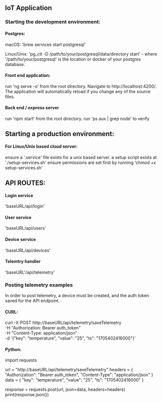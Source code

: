 ## IoT Application

### Starting the development environment:

#### Postgres:
macOS: 'brew services start postgresql'

Linux/Unix: 'pg_ctl -D /path/to/your/postgresql/data/directory start' - where '/path/to/your/postgresql' is the location or docker of your postgres database.

#### Front end application:
run 'ng serve -o' from the root directory. 
Navigate to http://localhost:4200/. The application will automatically reload if you change any of the source files.

#### Back end / express server
run 'npm start' from the root directory.
run 'ps aux | grep node' to verify

## Starting a production environment:

#### For Linux/Unix based cloud server:
ensure a '.service' file exists for a unix based server.
a setup script exists at './setup-services.sh'
ensure permissions are set first by running 'chmod +x setup-services.sh'

## API ROUTES:

#### Login service
'baseURL/api/login'

#### User service
'baseURL/api/users'

#### Device service
'baseURL/api/devices'

#### Telemtry handler
'baseURL'/api/telemetry'

### Posting telemetry examples
In order to post telemetry, a device must be created, and the auth token saved for the API endpoint.

#### CURL:
curl -X POST http://baseURL/api/telemetry/saveTelemetry \
     -H "Authorization: Bearer auth_token" \
     -H "Content-Type: application/json" \
     -d '{"key": "temperature", "value": "25", "ts": "1705402416000"}'

#### Python:
import requests

url = "http://baseURL/api/telemetry/saveTelemetry"
headers = {
    "Authorization": "Bearer auth_token",
    "Content-Type": "application/json"
}
data = {
    "key": "temperature",
    "value": "25",
    "ts": "1705402416000"
}

response = requests.post(url, json=data, headers=headers)
print(response.json())
